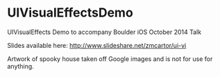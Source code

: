 UIVisualEffectsDemo
===================

UIVisualEffects Demo to accompany Boulder iOS October 2014 Talk 

Slides available here: http://www.slideshare.net/zmcartor/ui-vi

Artwork of spooky house taken off Google images and is not for use
for anything.
